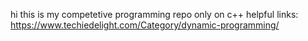 hi this is my competetive programming repo
only on c++
helpful links:
    https://www.techiedelight.com/Category/dynamic-programming/
